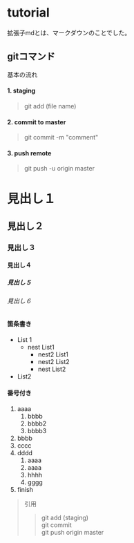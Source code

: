 # tutorial
拡張子mdとは、マークダウンのことでした。
## gitコマンド
基本の流れ
#### 1. staging
> git add (file name)  
#### 2. commit to master
> git commit -m "comment"  
#### 3. push remote
> git push -u origin master  

# 見出し１
## 見出し２
### 見出し３
#### 見出し４
##### 見出し５
###### 見出し６

#### 箇条書き
- List 1
  - nest List1
    - nest2 List1
    - nest2 List2
    - nest List2
- List2

#### 番号付き
1. aaaa  
    1. bbbb  
    1. bbbb2  
    1. bbbb3  
1. bbbb
1. cccc
1. dddd
    1. aaaa
    1. aaaa
    1. hhhh
      1. gggg
1. finish

> 引用  
>> git add (staging)  
>> git commit  
>> git push origin master  
